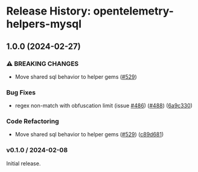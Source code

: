 # Release History: opentelemetry-helpers-mysql

## 1.0.0 (2024-02-27)


### ⚠ BREAKING CHANGES

* Move shared sql behavior to helper gems ([#529](https://github.com/flywirecorp/opentelemetry-ruby-contrib/issues/529))

### Bug Fixes

* regex non-match with obfuscation limit (issue [#486](https://github.com/flywirecorp/opentelemetry-ruby-contrib/issues/486)) ([#488](https://github.com/flywirecorp/opentelemetry-ruby-contrib/issues/488)) ([6a9c330](https://github.com/flywirecorp/opentelemetry-ruby-contrib/commit/6a9c33088c6c9f39b2bc30247a3ed825553c07d4))


### Code Refactoring

* Move shared sql behavior to helper gems ([#529](https://github.com/flywirecorp/opentelemetry-ruby-contrib/issues/529)) ([c89d681](https://github.com/flywirecorp/opentelemetry-ruby-contrib/commit/c89d6814f167f6adf3d2f1105e62e5987c8f5f49))

### v0.1.0 / 2024-02-08

Initial release.
